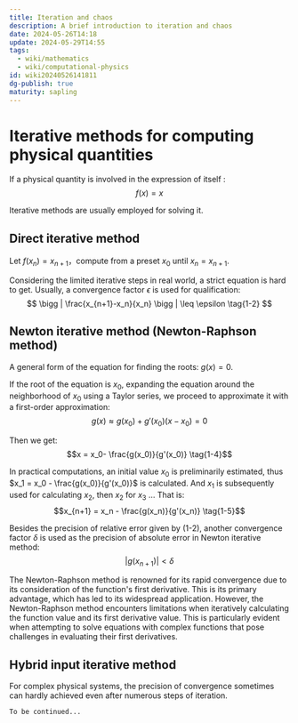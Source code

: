 ```yaml
---
title: Iteration and chaos
description: A brief introduction to iteration and chaos
date: 2024-05-26T14:18
update: 2024-05-29T14:55
tags:
  - wiki/mathematics
  - wiki/computational-physics
id: wiki20240526141811
dg-publish: true
maturity: sapling
---
```

# Iterative methods for computing physical quantities

If a physical quantity is involved in the expression of itself :
$$
f(x)=x \tag{1-1}
$$

Iterative methods are usually employed for solving it.

## Direct iterative method

Let $f(x_n)=x_{n+1}$，compute from a preset $x_0$ until $x_n=x_{n+1}$.

Considering the limited iterative steps in real world, a strict equation is hard to get. Usually, a convergence factor $\epsilon$ is used for qualification:
$$
\bigg | \frac{x_{n+1}-x_n}{x_n} \bigg | \leq \epsilon \tag{1-2}
$$

## Newton iterative method (Newton-Raphson method)

A general form of the equation for finding the roots: $g(x)=0$.

If the root of the equation is $x_0$, expanding the equation around the neighborhood of $x_0$ using a Taylor series, we proceed to approximate it with a first-order approximation:
$$g(x) \approx g(x_0) + g'(x_0)(x-x_0) = 0 \tag{1-3}$$

Then we get:
$$x = x_0- \frac{g(x_0)}{g'(x_0)} \tag{1-4}$$

In practical computations, an initial value $x_0$​ is preliminarily estimated, thus $x_1 = x_0 - \frac{g(x_0)}{g'(x_0)}$ is calculated. And $x_1$ is subsequently used for calculating $x_2$, then $x_2$ for $x_3$ ... That is:
$$x_{n+1} = x_n - \frac{g(x_n)}{g'(x_n)} \tag{1-5}$$

Besides the precision of relative error given by (1-2), another convergence factor $\delta$ is used as the precision of absolute error in Newton iterative method:
$$|g(x_{n+1})| < \delta \tag{1-6}$$

The Newton-Raphson method is renowned for its rapid convergence due to its consideration of the function's first derivative. This is its primary advantage, which has led to its widespread application. However, the Newton-Raphson method encounters limitations when iteratively calculating the function value and its first derivative value. This is particularly evident when attempting to solve equations with complex functions that pose challenges in evaluating their first derivatives.

## Hybrid input iterative method

For complex physical systems, the precision of convergence sometimes can hardly achieved even after numerous  steps of iteration.

```poetry
To be continued...
```
